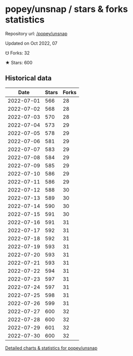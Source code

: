 # popey/unsnap / stars & forks statistics

Repository url: [/popey/unsnap](https://github.com/popey/unsnap)

Updated on Oct 2022, 07

☋ Forks: 32

★ Stars: 600

## Historical data
| Date | Stars | Forks |
|------|-------|-------|
| 2022-07-01 | 566 | 28 | 
| 2022-07-02 | 568 | 28 | 
| 2022-07-03 | 570 | 28 | 
| 2022-07-04 | 573 | 29 | 
| 2022-07-05 | 578 | 29 | 
| 2022-07-06 | 581 | 29 | 
| 2022-07-07 | 583 | 29 | 
| 2022-07-08 | 584 | 29 | 
| 2022-07-09 | 585 | 29 | 
| 2022-07-10 | 586 | 29 | 
| 2022-07-11 | 586 | 29 | 
| 2022-07-12 | 588 | 30 | 
| 2022-07-13 | 589 | 30 | 
| 2022-07-14 | 590 | 30 | 
| 2022-07-15 | 591 | 30 | 
| 2022-07-16 | 591 | 31 | 
| 2022-07-17 | 592 | 31 | 
| 2022-07-18 | 592 | 31 | 
| 2022-07-19 | 593 | 31 | 
| 2022-07-20 | 593 | 31 | 
| 2022-07-21 | 593 | 31 | 
| 2022-07-22 | 594 | 31 | 
| 2022-07-23 | 597 | 31 | 
| 2022-07-24 | 597 | 31 | 
| 2022-07-25 | 598 | 31 | 
| 2022-07-26 | 599 | 31 | 
| 2022-07-27 | 600 | 32 | 
| 2022-07-28 | 600 | 32 | 
| 2022-07-29 | 601 | 32 | 
| 2022-07-30 | 600 | 32 | 


[Detailed charts & statistics for popey/unsnap](https://reviewgithub.com/rep/popey/unsnap)
